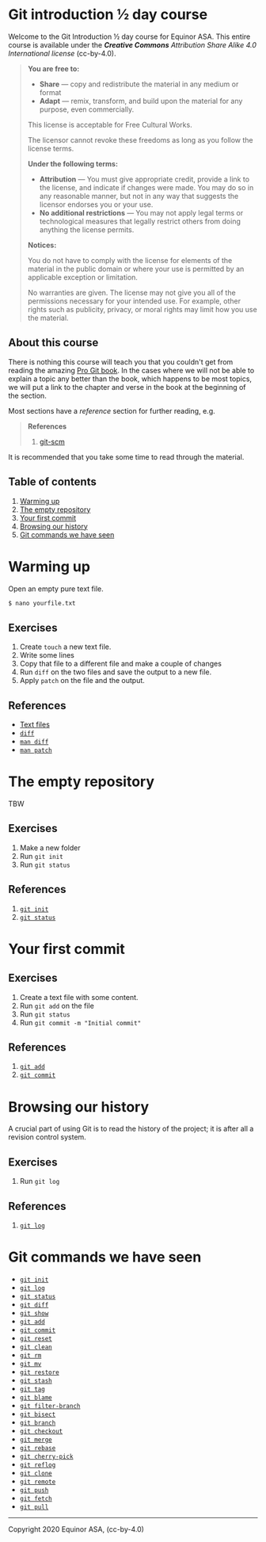 # Git introduction ½ day course

Welcome to the Git Introduction ½ day course for Equinor ASA.  This
entire course is available under the _**Creative Commons** Attribution Share
Alike 4.0 International license_ (cc-by-4.0).

>**You are free to:**
>
>* **Share** — copy and redistribute the material in any medium or
>  format
>* **Adapt** — remix, transform, and build upon the material for any
>  purpose, even commercially.
>
>This license is acceptable for Free Cultural Works.
>
>The licensor cannot revoke these freedoms as long as you follow the
>license terms.
>
>**Under the following terms:**
>
>* **Attribution** — You must give appropriate credit, provide a link to
>  the license, and indicate if changes were made. You may do so in any
>  reasonable manner, but not in any way that suggests the licensor
>  endorses you or your use.
>* **No additional restrictions** — You may not apply legal terms or
>  technological measures that legally restrict others from doing
>  anything the license permits.
>
>**Notices:**
>
> You do not have to comply with the license for elements of the
> material in the public domain or where your use is permitted by an
> applicable exception or limitation.
>
> No warranties are given. The license may not give you all of the
> permissions necessary for your intended use. For example, other rights
> such as publicity, privacy, or moral rights may limit how you use the
> material.




## About this course

There is nothing this course will teach you that you couldn't get from reading
the amazing [Pro Git book](https://git-scm.com/book/en/v2).  In the cases where
we will not be able to explain a topic any better than the book, which happens
to be most topics, we will put a link to the chapter and verse in the book at
the beginning of the section.

Most sections have a _reference_ section for further reading, e.g.

> **References**
> 1. [git-scm](https://git-scm.com/book/en/v2)

It is recommended that you take some time to read through the material.




## Table of contents


1. [Warming up](#warming-up)
1. [The empty repository](#the-empty-repository)
1. [Your first commit](#your-first-commit)
1. [Browsing our history](#browsing-our-history)
1. [Git commands we have seen](#git-commands-we-have-seen)

# Warming up

Open an empty pure text file.

```bash
$ nano yourfile.txt
```

## Exercises

1. Create `touch` a new text file.
1. Write some lines
1. Copy that file to a different file and make a couple of changes
1. Run `diff` on the two files and save the output to a new file.
1. Apply `patch` on the file and the output.

## References

* [Text files](https://en.wikipedia.org/wiki/Text_file)
* [`diff`](https://en.wikipedia.org/wiki/Diff)
* [`man diff`](http://man7.org/linux/man-pages/man1/diff.1.html)
* [`man patch`](http://man7.org/linux/man-pages/man1/patch.1.html)


# The empty repository

TBW

## Exercises

1. Make a new folder
1. Run `git init`
1. Run `git status`


## References

1. [`git init`](https://git-scm.com/docs/git-init)
1. [`git status`](https://git-scm.com/docs/git-status)




# Your first commit


## Exercises

1. Create a text file with some content.
1. Run `git add` on the file
1. Run `git status`
1. Run `git commit -m "Initial commit"`


## References

1. [`git add`](https://git-scm.com/docs/git-add)
1. [`git commit`](https://git-scm.com/docs/git-commit)


# Browsing our history

A crucial part of using Git is to read the history of the project; it is after
all a revision control system.

## Exercises

1. Run `git log`


## References

1. [`git log`](https://git-scm.com/docs/git-log)


# Git commands we have seen

* [`git init`](https://git-scm.com/docs/git-init)
* [`git log`](https://git-scm.com/docs/git-log)
* [`git status`](https://git-scm.com/docs/git-status)
* [`git diff`](https://git-scm.com/docs/git-diff)
* [`git show`](https://git-scm.com/docs/git-show)
* [`git add`](https://git-scm.com/docs/git-add)
* [`git commit`](https://git-scm.com/docs/git-commit)
* [`git reset`](https://git-scm.com/docs/git-reset)
* [`git clean`](https://git-scm.com/docs/git-clean)
* [`git rm`](https://git-scm.com/docs/git-rm)
* [`git mv`](https://git-scm.com/docs/git-mv)
* [`git restore`](https://git-scm.com/docs/git-restore)
* [`git stash`](https://git-scm.com/docs/git-stash)
* [`git tag`](https://git-scm.com/docs/git-tag)
* [`git blame`](https://git-scm.com/docs/git-blame)
* [`git filter-branch`](https://git-scm.com/docs/git-filter-branch)
* [`git bisect`](https://git-scm.com/docs/git-bisect)
* [`git branch`](https://git-scm.com/docs/git-branch)
* [`git checkout`](https://git-scm.com/docs/git-checkout)
* [`git merge`](https://git-scm.com/docs/git-merge)
* [`git rebase`](https://git-scm.com/docs/git-rebase)
* [`git cherry-pick`](https://git-scm.com/docs/git-cherry-pick)
* [`git reflog`](https://git-scm.com/docs/git-reflog)
* [`git clone`](https://git-scm.com/docs/git-clone)
* [`git remote`](https://git-scm.com/docs/git-remote)
* [`git push`](https://git-scm.com/docs/git-push)
* [`git fetch`](https://git-scm.com/docs/git-fetch)
* [`git pull`](https://git-scm.com/docs/git-pull)

---


Copyright 2020 Equinor ASA, (cc-by-4.0)
